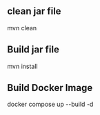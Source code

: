 ## clean jar file
mvn clean
## Build jar file
mvn install
## Build Docker Image
docker compose up --build -d